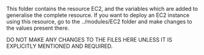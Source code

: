 This folder contains the resource EC2, and the variables which are added to generalise the complete resource. If you want to deploy an EC2 instance using this resource, go to the ../modules/EC2 folder and make changes to the values present there.

DO NOT MAKE ANY CHANGES TO THE FILES HERE UNLESS IT IS EXPLICITLY MENTIONED AND REQUIRED.